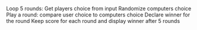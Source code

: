 Loop 5 rounds:
    Get players choice from input
    Randomize computers choice
    Play a round: compare user choice to computers choice
    Declare winner for the round
Keep score for each round and display winner after 5 rounds